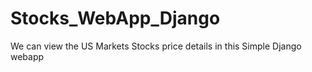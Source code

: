 # Stocks_WebApp_Django
We can view the US Markets Stocks price details in this Simple Django webapp
